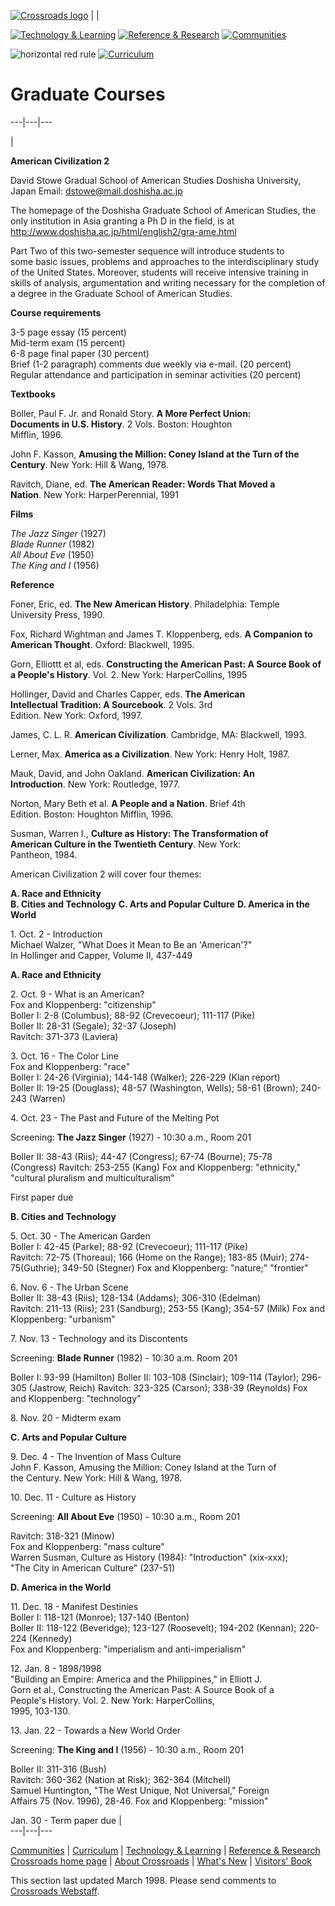 [![Crossroads
logo](http://crossroads.georgetown.edu/logo_sm.gif)](http://crossroads.georgetown.edu/index.html)
|   |

[![Technology &
Learning](http://crossroads.georgetown.edu/tech_sm.gif)](http://crossroads.georgetown.edu/innovation.html)
[![Reference &
Research](http://crossroads.georgetown.edu/ref_sm.gif)](http://crossroads.georgetown.edu/reference.html)
[![Communities](http://crossroads.georgetown.edu/com_sm.gif)](http://crossroads.georgetown.edu/community.html)

![horizontal red rule](http://crossroads.georgetown.edu/redrule.gif)
[![Curriculum](http://crossroads.georgetown.edu/cur.gif)](http://crossroads.georgetown.edu/curriculum.html)

# Graduate Courses  
  
---|---|---  
  
  |

**American Civilization 2**

David Stowe Gradual School of American Studies Doshisha University, Japan
Email: [dstowe@mail.doshisha.ac.jp](mailto:dstowe@mail.doshisha.ac.jp)

The homepage of the Doshisha Graduate School of American Studies, the only
institution in Asia granting a Ph D in the field, is at
<http://www.doshisha.ac.jp/html/english2/gra-ame.html>

Part Two of this two-semester sequence will introduce students to  
some basic issues, problems and approaches to the interdisciplinary study of
the United States. Moreover, students will receive intensive training in
skills of analysis, argumentation and writing necessary for the completion of
a degree in the Graduate School of American Studies.

**Course requirements**  
  
3-5 page essay (15 percent)  
Mid-term exam (15 percent)  
6-8 page final paper (30 percent)  
Brief (1-2 paragraph) comments due weekly via e-mail. (20 percent)  
Regular attendance and participation in seminar activities (20 percent)

**Textbooks**

Boller, Paul F. Jr. and Ronald Story. **A More Perfect Union:  
Documents in U.S. History**. 2 Vols. Boston: Houghton  
Mifflin, 1996.

John F. Kasson, **Amusing the Million: Coney Island at the Turn of the
Century**. New York: Hill  & Wang, 1978.

Ravitch, Diane, ed. **The American Reader: Words That Moved a  
Nation**. New York: HarperPerennial, 1991

**Films**

_The Jazz Singer_ (1927)  
_Blade Runner_ (1982)  
_All About Eve_ (1950)  
_The King and I_ (1956)

**Reference**

Foner, Eric, ed. **The New American History**. Philadelphia: Temple  
University Press, 1990.

Fox, Richard Wightman and James T. Kloppenberg, eds. **A Companion to American
Thought**. Oxford: Blackwell, 1995.

Gorn, Elliottt et al, eds. **Constructing the American Past: A Source Book of
a People's History**. Vol. 2. New York: HarperCollins, 1995

Hollinger, David and Charles Capper, eds. **The American  
Intellectual Tradition: A Sourcebook**. 2 Vols. 3rd  
Edition. New York: Oxford, 1997.

James, C. L. R. **American Civilization**. Cambridge, MA: Blackwell, 1993.

Lerner, Max. **America as a Civilization**. New York: Henry Holt, 1987.  
  
Mauk, David, and John Oakland. **American Civilization: An  
Introduction**. New York: Routledge, 1977.

Norton, Mary Beth et al. **A People and a Nation**. Brief 4th  
Edition. Boston: Houghton Mifflin, 1996.

Susman, Warren I., **Culture as History: The Transformation of  
American Culture in the Twentieth Century**. New York:  
Pantheon, 1984.

American Civilization 2 will cover four themes:

**A. Race and Ethnicity  
B. Cities and Technology** **C. Arts and Popular Culture** **D. America in the
World**

1\. Oct. 2 - Introduction  
Michael Walzer, "What Does it Mean to Be an 'American'?"  
In Hollinger and Capper, Volume II, 437-449

**A. Race and Ethnicity**  
  
2\. Oct. 9 - What is an American?  
Fox and Kloppenberg:  "citizenship"  
Boller I: 2-8 (Columbus); 88-92 (Crevecoeur); 111-117 (Pike)  
Boller II: 28-31 (Segale); 32-37 (Joseph)  
Ravitch: 371-373 (Laviera)  
  
3\. Oct. 16 - The Color Line  
Fox and Kloppenberg: "race"  
Boller I: 24-26 (Virginia); 144-148 (Walker); 226-229 (Klan report)  
Boller II: 19-25 (Douglass); 48-57 (Washington, Wells); 58-61 (Brown); 240-243
(Warren)

4\. Oct. 23 - The Past and Future of the Melting Pot  
  
Screening: **The Jazz Singer** (1927) - 10:30 a.m., Room 201

Boller II: 38-43 (Riis); 44-47 (Congress); 67-74 (Bourne); 75-78  
(Congress) Ravitch: 253-255 (Kang) Fox and Kloppenberg: "ethnicity," "cultural
pluralism and multiculturalism"

First paper due

**B. Cities and Technology**

5\. Oct. 30 - The American Garden  
Boller I: 42-45 (Parke); 88-92 (Crevecoeur); 111-117 (Pike)  
Ravitch: 72-75 (Thoreau); 166 (Home on the Range); 183-85 (Muir);
274-75(Guthrie); 349-50 (Stegner) Fox and Kloppenberg: "nature;" "frontier"

6\. Nov. 6 - The Urban Scene  
Boller II: 38-43 (Riis); 128-134 (Addams); 306-310 (Edelman)  
Ravitch: 211-13 (Riis); 231 (Sandburg); 253-55 (Kang); 354-57 (Milk) Fox and
Kloppenberg: "urbanism"  
  
7\. Nov. 13 - Technology and its Discontents  
  
Screening: **Blade Runner** (1982) - 10:30 a.m. Room 201

Boller I: 93-99 (Hamilton) Boller II: 103-108 (Sinclair); 109-114 (Taylor);
296-305 (Jastrow, Reich) Ravitch: 323-325 (Carson); 338-39 (Reynolds) Fox and
Kloppenberg: "technology"

8\. Nov. 20 - Midterm exam

**C. Arts and Popular Culture**

9\. Dec. 4 - The Invention of Mass Culture  
John F. Kasson, Amusing the Million: Coney Island at the Turn of  
the Century. New York: Hill & Wang, 1978.  
  
10\. Dec. 11 - Culture as History

Screening: **All About Eve** (1950) - 10:30 a.m., Room 201  
  
Ravitch: 318-321 (Minow)  
Fox and Kloppenberg:  "mass culture"  
Warren Susman, Culture as History (1984): "Introduction" (xix-xxx);  
"The City in American Culture" (237-51)

**D. America in the World**

11\. Dec. 18 - Manifest Destinies  
Boller I: 118-121 (Monroe); 137-140 (Benton)  
Boller II: 118-122 (Beveridge); 123-127 (Roosevelt); 194-202 (Kennan); 220-224
(Kennedy)  
Fox and Kloppenberg: "imperialism and anti-imperialism"  
  
12\. Jan. 8 - 1898/1998  
"Building an Empire: America and the Philippines," in Elliott J.  
Gorn et al., Constructing the American Past: A Source Book of a  
People's History. Vol. 2. New York: HarperCollins,  
1995, 103-130.  
  
13\. Jan. 22 - Towards a New World Order  
  
Screening: **The King and I** (1956) - 10:30 a.m., Room 201

Boller II: 311-316 (Bush)  
Ravitch: 360-362 (Nation at Risk); 362-364 (Mitchell)  
Samuel Huntington, "The West Unique, Not Universal," Foreign  
Affairs 75 (Nov. 1996), 28-46. Fox and Kloppenberg: "mission"

Jan. 30 - Term paper due |  
---|---|---  
  
[Communities](http://crossroads.georgetown.edu/community.html) |
[Curriculum](http://crossroads.georgetown.edu/curriculum.html) | [Technology &
Learning](http://crossroads.georgetown.edu/innovation.html) | [Reference &
Research](http://crossroads.georgetown.edu/reference.html)  
[Crossroads home page](http://crossroads.georgetown.edu/index.html) | [About
Crossroads](http://crossroads.georgetown.edu/about.html) | [What's
New](http://crossroads.georgetown.edu/new.html) | [Visitors'
Book](http://crossroads.georgetown.edu/visitor.html)

This section last updated March 1998. Please send comments to [Crossroads
Webstaff](mailto:cepacs@gusun.georgetown.edu).  

